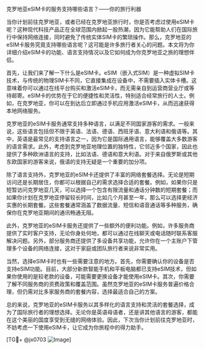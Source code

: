 克罗地亚eSIM卡的服务支持哪些语言？——你的旅行利器

当你计划前往克罗地亚，或者已经在克罗地亚旅行时，你是否考虑过使用eSIM卡呢？这种现代科技产品正在全球范围内掀起一股热潮，因为它能帮助人们在国际旅行中保持网络连接，同时避免了传统实体SIM卡的繁琐操作。那么，克罗地亚的eSIM卡服务究竟支持哪些语言呢？这可能是许多旅行者关心的问题。本文将为你详细介绍eSIM卡的功能、语言支持情况以及它如何成为你克罗地亚之旅的理想伴侣。

首先，让我们来了解一下什么是eSIM卡。eSIM（嵌入式SIM）是一种虚拟SIM卡技术，与传统的物理SIM卡不同，它直接集成在设备中，不需要插入实体卡槽。这意味着你可以通过在线平台购买和激活eSIM卡，而无需亲自到运营商营业厅或等待邮寄。eSIM卡的优势在于它的便捷性和灵活性，特别适合经常旅行的人士。例如，在克罗地亚，你可以在到达后立即通过手机应用激活eSIM卡，从而迅速获得本地网络服务。

克罗地亚的eSIM卡服务通常支持多种语言，以满足不同国家游客的需求。一般来说，这些语言包括但不限于英语、法语、德语、西班牙语、意大利语和俄语等。其中，英语是最常见的支持语言之一，因为它是国际通用语言，能够覆盖大多数游客的语言需求。此外，考虑到克罗地亚地理位置的独特性，它邻近多个国家，因此也提供了多种欧洲语言的支持，比如法语、德语和意大利语。对于来自俄罗斯或其他东欧国家的游客来说，俄语的支持无疑是一个重要的加分项。

除了语言支持外，克罗地亚的eSIM卡还提供了丰富的网络套餐选择。无论是短期访问还是长期居住，你都可以根据自己的需求选择合适的套餐。例如，如果你只是短暂访问克罗地亚几天，可以选择一个包含有限流量和通话分钟数的短期套餐；而如果你计划在克罗地亚停留较长时间，比如几个月甚至一年，那么可以选择更经济实惠的长期套餐。这些套餐通常涵盖了数据流量、短信和语音通话等多种服务，确保你在克罗地亚期间的通讯畅通无阻。

此外，克罗地亚的eSIM卡服务还提供了一些额外的便利功能。例如，许多服务商提供了实时客户支持，无论你身处何地，都可以通过在线聊天或电话随时联系客服解决问题。另外，部分服务商还提供了多设备共享功能，允许你在一个主账户下管理多个设备的网络连接，这对于家庭或团队旅行者来说非常实用。

当然，选择eSIM卡时也有一些需要注意的地方。首先，你需要确认你的设备是否支持eSIM功能。目前，大部分新款智能手机和平板电脑都已支持eSIM技术，但如果你使用的是较老款的设备，可能需要更换设备才能使用eSIM卡。其次，你需要了解不同服务商的资费政策和覆盖范围。虽然克罗地亚的eSIM卡服务普遍价格合理，但仍需对比多家服务商的套餐内容，选择最适合自己的方案。

总的来说，克罗地亚的eSIM卡服务以其多样化的语言支持和灵活的套餐选择，成为了国际旅行者的理想选择。无论你是英语母语者，还是讲其他语言的游客，都能在这个美丽的国度享受到无缝的网络体验。因此，下次当你计划前往克罗地亚时，不妨考虑一下使用eSIM卡，让它成为你旅程中的得力助手。

[TG💪+ @jx0703 ![Image](https://github.com/user-attachments/assets/dbca1d08-cadb-493c-b0ec-ad6f7a83f270)]